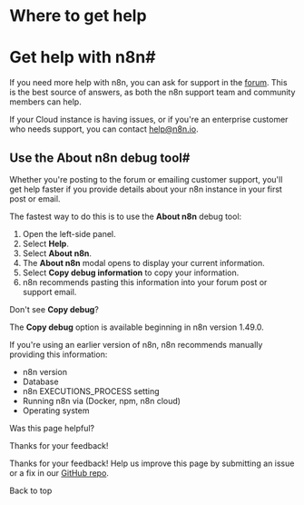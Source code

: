 # Where to get help

[ ](https://github.com/n8n-io/n8n-docs/edit/main/docs/help-community/help.md "Edit this page")

# Get help with n8n#

If you need more help with n8n, you can ask for support in the [forum](https://community.n8n.io/). This is the best source of answers, as both the n8n support team and community members can help.

If your Cloud instance is having issues, or if you're an enterprise customer who needs support, you can contact [help@n8n.io](mailto:help@n8n.io).

## Use the About n8n debug tool#

Whether you're posting to the forum or emailing customer support, you'll get help faster if you provide details about your n8n instance in your first post or email.

The fastest way to do this is to use the **About n8n** debug tool:

  1. Open the left-side panel.
  2. Select **Help**.
  3. Select **About n8n**.
  4. The **About n8n** modal opens to display your current information.
  5. Select **Copy debug information** to copy your information.
  6. n8n recommends pasting this information into your forum post or support email.



Don't see **Copy debug**?

The **Copy debug** option is available beginning in n8n version 1.49.0.

If you're using an earlier version of n8n, n8n recommends manually providing this information:

  * n8n version
  * Database
  * n8n EXECUTIONS_PROCESS setting
  * Running n8n via (Docker, npm, n8n cloud)
  * Operating system



Was this page helpful? 

Thanks for your feedback! 

Thanks for your feedback! Help us improve this page by submitting an issue or a fix in our [GitHub repo](https://github.com/n8n-io/n8n-docs). 

Back to top 
